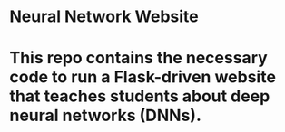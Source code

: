 # Neural Network Website

# This repo contains the necessary code to run a Flask-driven website that teaches students about deep neural networks (DNNs).
